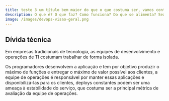 ```yaml
---
title: teste 3 um título bem maior do que o que costuma ser, vamos continuar testando títulos longos
description: O que é? O que faz? Como funciona? Do que se alimenta? Sexta, no Globo Reporter!
image: /images/devops-visao-geral.png
---
```


## Dívida técnica

Em empresas tradicionais de tecnologia, as equipes de desenvolvimento e operações de TI costumam trabalhar de forma isolada.

Os programadores desenvolvem a aplicação e tem por objetivo produzir o máximo de funções e entregar o máximo de valor possível aos clientes, a equipe de operações é responsável por manter essas aplicações e disponibilizá-las para os clientes, deploys constantes podem ser uma ameaça à estabilidade do serviço, que costuma ser a principal métrica de avaliação da equipe de operações.